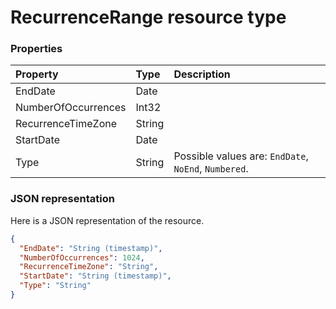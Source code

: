 # RecurrenceRange resource type




### Properties
| Property	   | Type	|Description|
|:---------------|:--------|:----------|
|EndDate|Date||
|NumberOfOccurrences|Int32||
|RecurrenceTimeZone|String||
|StartDate|Date||
|Type|String| Possible values are: `EndDate`, `NoEnd`, `Numbered`.|

### JSON representation

Here is a JSON representation of the resource.

<!-- {
  "blockType": "resource",
  "optionalProperties": [

  ],
  "@odata.type": "microsoft.graph.RecurrenceRange"
}-->

```json
{
  "EndDate": "String (timestamp)",
  "NumberOfOccurrences": 1024,
  "RecurrenceTimeZone": "String",
  "StartDate": "String (timestamp)",
  "Type": "String"
}

```

<!-- uuid: 8fcb5dbc-d5aa-4681-8e31-b001d5168d79
2015-10-25 14:57:30 UTC -->
<!-- {
  "type": "#page.annotation",
  "description": "RecurrenceRange resource",
  "keywords": "",
  "section": "documentation",
  "tocPath": ""
}-->